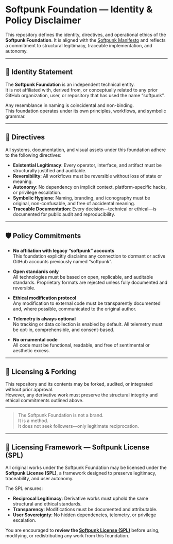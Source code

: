# Softpunk Foundation — Identity & Policy Disclaimer

This repository defines the identity, directives, and operational ethics of the **Softpunk Foundation**. It is aligned with the [Softpunk Manifesto](./Softpunk-Manifesto.md) and reflects a commitment to structural legitimacy, traceable implementation, and autonomy.

---

## 🧭 Identity Statement

The **Softpunk Foundation** is an independent technical entity.  
It is not affiliated with, derived from, or conceptually related to any prior GitHub organization, user, or repository that has used the name “softpunk”.

Any resemblance in naming is coincidental and non-binding.  
This foundation operates under its own principles, workflows, and symbolic grammar.

---

## 📐 Directives

All systems, documentation, and visual assets under this foundation adhere to the following directives:

- **Existential Legitimacy**: Every operator, interface, and artifact must be structurally justified and auditable.
- **Reversibility**: All workflows must be reversible without loss of state or meaning.
- **Autonomy**: No dependency on implicit context, platform-specific hacks, or privilege escalation.
- **Symbolic Hygiene**: Naming, branding, and iconography must be original, non-confusable, and free of accidental meaning.
- **Traceable Documentation**: Every decision—technical or ethical—is documented for public audit and reproducibility.

---

## 🛡️ Policy Commitments

- **No affiliation with legacy “softpunk” accounts**  
  This foundation explicitly disclaims any connection to dormant or active GitHub accounts previously named “softpunk”.

- **Open standards only**  
  All technologies must be based on open, replicable, and auditable standards. Proprietary formats are rejected unless fully documented and reversible.

- **Ethical modification protocol**  
  Any modification to external code must be transparently documented and, where possible, communicated to the original author.

- **Telemetry is always optional**  
  No tracking or data collection is enabled by default. All telemetry must be opt-in, comprehensible, and consent-based.

- **No ornamental code**  
  All code must be functional, readable, and free of sentimental or aesthetic excess.

---

## 🧾 Licensing & Forking

This repository and its contents may be forked, audited, or integrated without prior approval.  
However, any derivative work must preserve the structural integrity and ethical commitments outlined above.

---

> The Softpunk Foundation is not a brand.  
> It is a method.  
> It does not seek followers—only legitimate reciprocation.

---

## 📜 Licensing Framework — Softpunk License (SPL)

All original works under the Softpunk Foundation may be licensed under the **Softpunk License (SPL)**, a framework designed to preserve legitimacy, traceability, and user autonomy.

The SPL ensures:
- **Reciprocal Legitimacy**: Derivative works must uphold the same structural and ethical standards.
- **Transparency**: Modifications must be documented and attributable.
- **User Sovereignty**: No hidden dependencies, telemetry, or privilege escalation.

You are encouraged to **review the [Softpunk License (SPL)](./LICENSE-SPL)** before using, modifying, or redistributing any work from this foundation.

